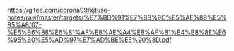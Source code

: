 https://gitee.com/corona09/xjtuse-notes/raw/master/targets/%E7%BD%91%E7%BB%9C%E5%AE%89%E5%85%A8/07-%E6%B6%88%E6%81%AF%E8%AE%A4%E8%AF%81%E4%B8%8E%E6%95%B0%E5%AD%97%E7%AD%BE%E5%90%8D.pdf
